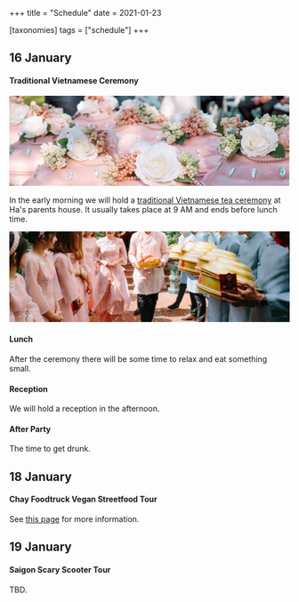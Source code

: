+++
title = "Schedule"
date = 2021-01-23

[taxonomies]
tags = ["schedule"]
+++

## 16 January

#### Traditional Vietnamese Ceremony

![](/mamqu.png)

In the early morning we will hold a [traditional Vietnamese tea ceremony](https://vietnamtravel.com/traditional-vietnamese-tea-ceremony/) at Ha's parents house. It usually takes place at 9 AM and ends before lunch time.

![](/bungqu.jpg)
#### Lunch

After the ceremony there will be some time to relax and eat something small.

#### Reception

We will hold a reception in the afternoon.

#### After Party

The time to get drunk.

## 18 January

#### Chay Foodtruck Vegan Streetfood Tour

See [this page](@/food_tour.md) for more information.

## 19 January

#### Saigon Scary Scooter Tour

TBD.
